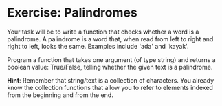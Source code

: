 # Exercise: Palindromes

Your task will be to write a function that checks whether a word is a palindrome. A palindrome is a word that, when read from left to right and right to left, looks the same. Examples include 'ada' and 'kayak'.

Program a function that takes one argument (of type string) and returns a boolean value: True/False, telling whether the given text is a palindrome.

**Hint**: Remember that string/text is a collection of characters. You already know the collection functions that allow you to refer to elements indexed from the beginning and from the end.
